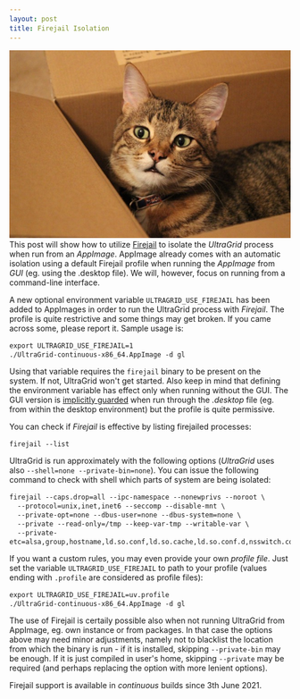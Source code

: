 ```yaml
---
layout: post
title: Firejail Isolation
---
```

[![cat in a box (illustration)](/img/cat-5453535.jpg)](https://pixabay.com/)
This post will show how to utilize [Firejail](https://firejail.wordpress.com/) to
isolate the _UltraGrid_ process when run from an _AppImage_. AppImage already comes
with an automatic isolation using a default Firejail profile when running the
_AppImage_ from _GUI_ (eg. using the .desktop file). We will, however, focus
on running from a command-line interface.

A new optional environment variable `ULTRAGRID_USE_FIREJAIL` has been added to
AppImages in order to run the UltraGrid process with _Firejail_. The profile
is quite restrictive and some things may get broken. If you came across some,
please report it. Sample usage is:

    export ULTRAGRID_USE_FIREJAIL=1
    ./UltraGrid-continuous-x86_64.AppImage -d gl

Using that variable requires the `firejail` binary to be present on the system. If not,
UltraGrid won't get started. Also keep in mind that defining the environment variable has
effect only when running without the GUI. The GUI version is
[implicitly guarded](https://firejail.wordpress.com/documentation-2/appimage-support/) when
run through the _.desktop_ file (eg. from within the desktop environment) but the profile
is quite permissive.

You can check if _Firejail_ is effective by listing firejailed processes:

    firejail --list

UltraGrid is run approximately with the following options (_UltraGrid_ uses also
`--shell=none --private-bin=none`). You can issue the following command to check with shell
which parts of system are being isolated:

    firejail --caps.drop=all --ipc-namespace --nonewprivs --noroot \
      --protocol=unix,inet,inet6 --seccomp --disable-mnt \
      --private-opt=none --dbus-user=none --dbus-system=none \
      --private --read-only=/tmp --keep-var-tmp --writable-var \
      --private-etc=alsa,group,hostname,ld.so.conf,ld.so.cache,ld.so.conf.d,nsswitch.conf,passwd,resolv.conf

If you want a custom rules, you may even provide your own _profile file_. Just set
the variable `ULTRAGRID_USE_FIREJAIL` to path to your profile (values ending with `.profile`
are considered as profile files):

    export ULTRAGRID_USE_FIREJAIL=uv.profile
    ./UltraGrid-continuous-x86_64.AppImage -d gl

The use of Firejail is certaily possible also when not running UltraGrid from AppImage, eg.
own instance or from packages. In that case the options above may need minor adjustments, namely
not to blacklist the location from which the binary is run - if it is installed, skipping
`--private-bin` may be enough. If it is just compiled in user's home, skipping `--private` may
be required (and perhaps replacing the option with more lenient options).

Firejail support is available in _continuous_ builds since 3th June 2021.

